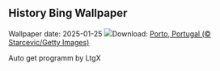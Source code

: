 ## History Bing Wallpaper
Wallpaper date: 2025-01-25
![](https://www.bing.com/th?id=OHR.PortoSunset_EN-IN1245971448_UHD.jpg&w=1000)Download: [Porto, Portugal (© Starcevic/Getty Images)](https://www.bing.com/th?id=OHR.PortoSunset_EN-IN1245971448_UHD.jpg)

Auto get programm by LtgX
